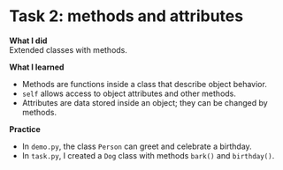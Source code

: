 # Task 2: methods and attributes

**What I did**  
Extended classes with methods.

**What I learned**  
- Methods are functions inside a class that describe object behavior.  
- `self` allows access to object attributes and other methods.  
- Attributes are data stored inside an object; they can be changed by methods.  

**Practice**  
- In `demo.py`, the class `Person` can greet and celebrate a birthday.  
- In `task.py`, I created a `Dog` class with methods `bark()` and `birthday()`.